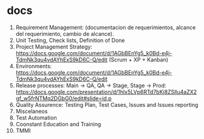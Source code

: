 # docs

1. Requirement Management: (documentacion de requerimientos, alcance del requerimiento, cambio de alcance).
2. Unit Testing, Check lists, Definition of Done
3. Project Management Strategy: https://docs.google.com/document/d/1AGbBEnYg5_k0Bd-e4j-TdmNk3qu4vdAYhExS9kD6C-Q/edit (Scrum + XP + Kanban)
4. Environments: https://docs.google.com/document/d/1AGbBEnYg5_k0Bd-e4j-TdmNk3qu4vdAYhExS9kD6C-Q/edit 
6. Release processes: Main -> QA, QA -> Stage, Stage -> Prod: https://docs.google.com/presentation/d/1hIx5LVp6RTd7bKj8ZSllu4aZX2gf_w5frNTMq2DGbG0/edit#slide=id.p
7. Quality Assurence: Testing Plan, Test Cases, Issues and Issues reporting
8. Miscelaneos
9. Test Automation
10. Coonstant Education and Training
11. TMMI
